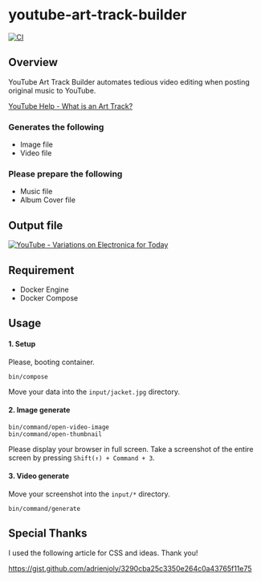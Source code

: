 # youtube-art-track-builder

[![CI](https://github.com/iamyukihiro/youtube-art-track-builder/actions/workflows/ci.yml/badge.svg?branch=main)](https://github.com/iamyukihiro/youtube-art-track-builder/actions/workflows/ci.yml)

## Overview

YouTube Art Track Builder automates tedious video editing when posting original music to YouTube.

[YouTube Help - What is an Art Track?](https://support.google.com/youtube/answer/6007071?hl=en)

### Generates the following

- Image file
- Video file

### Please prepare the following

- Music file
- Album Cover file

## Output file

[![YouTube - Variations on Electronica for Today](https://img.youtube.com/vi/gUQ7W164I3Y/0.jpg)](https://www.youtube.com/watch?v=gUQ7W164I3Y)

## Requirement

- Docker Engine
- Docker Compose

## Usage

#### 1. Setup

Please, booting container.

`bin/compose`

Move your data into the `input/jacket.jpg` directory.

#### 2. Image generate

`bin/command/open-video-image`  
`bin/command/open-thumbnail`

Please display your browser in full screen.
Take a screenshot of the entire screen by pressing `Shift(↑) + Command + 3`.

#### 3. Video generate

Move your screenshot into the `input/*` directory.

`bin/command/generate`

## Special Thanks

I used the following article for CSS and ideas.
Thank you!

https://gist.github.com/adrienjoly/3290cba25c3350e264c0a43765f11e75
